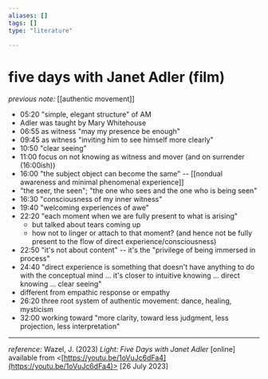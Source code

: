 ```yaml
---
aliases: []
tags: []
type: "literature"

---
```


# five days with Janet Adler (film)

_previous note:_ [[authentic movement]]

- 05:20 "simple, elegant structure" of AM
- Adler was taught by Mary Whitehouse
- 06:55 as witness "may my presence be enough"
- 09:45 as witness "inviting him to see himself more clearly"
- 10:50 "clear seeing"
- 11:00 focus on not knowing as witness and mover (and on surrender (16:00ish))
- 16:00 "the subject object can become the same" -- [[nondual awareness and minimal phenomenal experience]]
- "the seer, the seen"; "the one who sees and the one who is being seen"
- 16:30 "consciousness of my inner witness"
- 19:40 "welcoming experiences of awe"
- 22:20 "each moment when we are fully present to what is arising"
	+ but talked about tears coming up
	+ how not to linger or attach to that moment? (and hence not be fully present to the flow of direct experience/consciousness)
- 22:50 "it's not about content" -- it's the "privilege of being immersed in process"
- 24:40 "direct experience is something that doesn't have anything to do with the conceptual mind ... it's closer to intuitive knowing ... direct knowing ... clear seeing"
- different from empathic response or empathy
- 26:20 three root system of authentic movement: dance, healing, mysticism
- 32:00 working toward "more clarity, toward less judgment, less projection, less interpretation"

---
_reference:_ Wazel, J. (2023) _Light: Five Days with Janet Adler_ [online] available from <[https://youtu.be/1oVuJc6dFa4](https://youtu.be/1oVuJc6dFa4)> [26 July 2023]